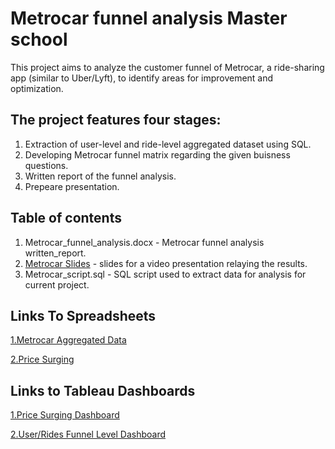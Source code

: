 # Metrocar funnel analysis Master school
   This project aims to analyze the customer funnel of Metrocar, 
   a ride-sharing app (similar to Uber/Lyft), 
   to identify areas for improvement and optimization.
## The project features four stages:

  1. Extraction of user-level and ride-level aggregated dataset using SQL. 
  2. Developing Metrocar funnel matrix regarding the given buisness questions. 
  3. Written report of the funnel analysis.
  4. Prepeare presentation.

## Table of contents

  1. Metrocar_funnel_analysis.docx - Metrocar funnel analysis written_report.
  2. [Metrocar Slides](https://docs.google.com/presentation/d/1NLXE5K1rfblNOvsl8S_XhNMRLFfFpPEc/edit?usp=drive_link&ouid=115094650836316658046&rtpof=true&sd=true) - slides for a video presentation relaying the results.
  3. Metrocar_script.sql - SQL script used to extract data for analysis for current project.

## Links To Spreadsheets

   [1.Metrocar Aggregated Data](https://docs.google.com/spreadsheets/d/13eC2QZO-DL9E2HwEqRClusCPGmsoCfWe/edit?usp=drive_link&ouid=115094650836316658046&rtpof=true&sd=true)
   
   [2.Price Surging](https://docs.google.com/spreadsheets/d/1QOi42PVopjoTEeJoz5mjpaH7lkYEEzxY/edit?usp=drive_link&ouid=115094650836316658046&rtpof=true&sd=true)
   
## Links to Tableau Dashboards
  [1.Price Surging Dashboard](https://public.tableau.com/app/profile/dan.moshe/viz/Project_metrocar_price_surge/Dashboard1?publish=yes)
  
  [2.User/Rides Funnel Level Dashboard](https://public.tableau.com/app/profile/dan.moshe/viz/Project2_metrocar_funnel/RidesUsersFunnel?publish=yes)
